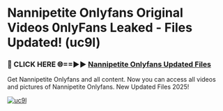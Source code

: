 # Nannipetite Onlyfans Original Videos 0nlyFans Leaked - Files Updated! (uc9l)

<h3>🔴 CLICK HERE 🌐==►► <a href="https://tinyurl.com/2m67pmp6" rel="nofollow">Nannipetite Onlyfans Updated Files</a></h3>

Get Nannipetite Onlyfans and all content. Now you can access all videos and pictures of Nannipetite Onlyfans. New Updated Files 2025!

[![uc9l](https://i.imgur.com/H4QAA4z.gif)](https://tinyurl.com/2m67pmp6)